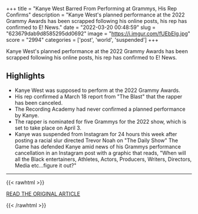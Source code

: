 +++
title = "Kanye West Barred From Performing at Grammys, His Rep Confirms"
description = "Kanye West's planned performance at the 2022 Grammy Awards has been scrapped following his online posts, his rep has confirmed to E! News."
date = "2022-03-20 00:48:59"
slug = "623679dab9d8585295dd0692"
image = "https://i.imgur.com/fUEbEIg.jpg"
score = "2994"
categories = ['post', 'world', 'suspended']
+++

Kanye West's planned performance at the 2022 Grammy Awards has been scrapped following his online posts, his rep has confirmed to E! News.

## Highlights

- Kanye West was supposed to perform at the 2022 Grammy Awards.
- His rep confirmed a March 18 report from "The Blast" that the rapper has been canceled.
- The Recording Academy had never confirmed a planned performance by Kanye.
- The rapper is nominated for five Grammys for the 2022 show, which is set to take place on April 3.
- Kanye was suspended from Instagram for 24 hours this week after posting a racial slur directed Trevor Noah on "The Daily Show" The Game has defended Kanye amid news of his Grammys performance cancellation in an Instagram post with a graphic that reads, "When will all the Black entertainers, Athletes, Actors, Producers, Writers, Directors, Media etc...figure it out?"

---

{{< rawhtml >}}
  <p class="article-category">
    <a target="_blank" href="https://www.nbcbayarea.com/entertainment/entertainment-news/kanye-west-barred-from-performing-at-grammys-his-rep-confirms/2842057/">READ THE ORIGINAL ARTICLE</a>
  </p>
{{< /rawhtml >}}

